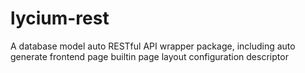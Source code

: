 # lycium-rest
A database model auto RESTful API wrapper package, including auto generate frontend page builtin page layout configuration descriptor
